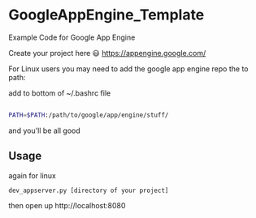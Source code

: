 GoogleAppEngine_Template
========================

Example Code for Google App Engine



Create your project here :smiley:
https://appengine.google.com/




For Linux users you may need to add the google app engine repo the to path:

add to bottom of ~/.bashrc file

```bash

PATH=$PATH:/path/to/google/app/engine/stuff/

```

and you'll be all good


Usage
-----

again for linux

`dev_appserver.py [directory of your project]`

then open up http://localhost:8080
